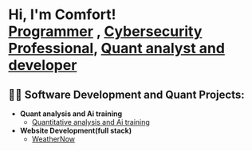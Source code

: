 <h1>Hi, I'm Comfort! <br/><a href="https://github.com/comfortmorgankamanombe">Programmer</a> , <a href="https://www.linkedin.com/in/Morgan Kamanombe/">Cybersecurity Professional</a>, <a href="https://www.youtube.com/c/joshmadakor"> Quant analyst and developer</a></h1>   
<h2>👨‍💻 Software Development and Quant Projects:</h2>

- <b>Quant analysis and Ai training </b>
  - [Quantitative analysis and Ai training](https://github.com/comfortmorgankamanombe/QuantAnalysisAi)
- <b>Website Development(full stack) </b> 
  - [WeatherNow](https://github.com/comfortmorgankamanombe/WeatherNow)


